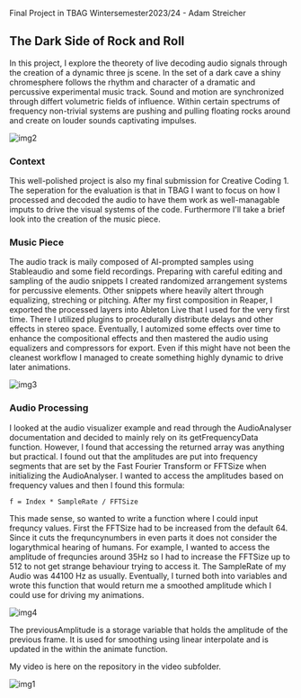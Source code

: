Final Project in TBAG Wintersemester2023/24 - Adam Streicher


## The Dark Side of Rock and Roll
In this project, I explore the theorety of live decoding audio signals through the creation of a dynamic three js scene. In the set of a dark cave a shiny chromesphere follows the rhythm and character of a dramatic and percussive experimental music track. Sound and motion are synchronized through differt volumetric fields of influence. Within certain spectrums of frequency non-trivial systems are pushing and pulling floating rocks around and create on louder sounds captivating impulses.

![img2](./doc/tbag_streicher_img2.jpg)

### Context
This well-polished project is also my final submission for Creative Coding 1. The seperation for the evaluation is that in TBAG I want to focus on how I processed and decoded the audio to have them work as well-managable imputs to drive the visual systems of the code. Furthermore I'll take a brief look into the creation of the music piece.

### Music Piece

The audio track is maily composed of AI-prompted samples using Stableaudio and some field recordings. Preparing with careful editing and sampling of the audio snippets I created randomized arrangement systems for percussive elements. Other snippets where heavily altert through equalizing, streching or pitching. After my first composition in Reaper, I exported the processed layers into Ableton Live that I used for the very first time. There I utilized plugins to procedurally distribute delays and other effects in stereo space. Eventually, I automized some effects over time to enhance the compositional effects and then mastered the audio using equalizers and compressors for export. Even if this might have not been the cleanest workflow I managed to create something highly dynamic to drive later animations.

![img3](./doc/tbag_streicher_img3.jpg)


### Audio Processing

I looked at the audio visualizer example and read through the AudioAnalyser documentation and decided to mainly rely on its getFrequencyData function. However, I found that accessing the returned array was anything but practical. I found out that the amplitudes are put into frequency segments that are set by the Fast Fourier Transform or FFTSize when initializing the AudioAnalyser. I wanted to access the amplitudes based on frequency values and then I found this formula:

``f = Index * SampleRate / FFTSize``

This made sense, so wanted to write a function where I could input frequncy values. First the FFTSize had to be increased from the default 64. Since it cuts the frequncynumbers in even parts it does not consider the logarythmical hearing of humans. For example, I wanted to access the amplitude of frequncies around 35Hz so I had to increase the FFTSize up to 512 to not get strange behaviour trying to access it. The SampleRate of my Audio was 44100 Hz as usually. Eventually, I turned both into variables and wrote this function that would return me a smoothed amplitude which I could use for driving my animations. 

![img4](./doc/tbag_streicher_img4.png)

The previousAmplitude is a storage variable that holds the amplitude of the previous frame. It is used for smoothing using linear interpolate and is updated in the within the animate function.

My video is here on the repository in the video subfolder.

![img1](./doc/tbag_streicher_img1.jpg)
